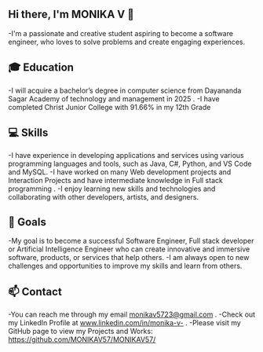 ## Hi there, I'm **MONIKA V** 👋
-I'm a passionate and creative student aspiring to become a software engineer, who loves to solve problems and create engaging experiences.

## 🎓 Education
-I will acquire a bachelor’s degree in computer science from Dayananda Sagar Academy of technology and management in 2025 .
-I have completed Christ Junior College with 91.66% in my 12th Grade

## 💻 Skills
-I have experience in developing applications and services using various programming languages and tools, such as Java, C#, Python, and VS Code and MySQL.
-I have worked on many Web development projects and Interaction Projects and have intermediate knowledge in Full stack  programming .
-I enjoy learning new skills and technologies and collaborating with other developers, artists, and designers.

## 🚀 Goals
-My goal is to become a successful Software Engineer, Full stack developer or Artificial Intelligence Engineer who can create innovative and immersive software, products, or services that help others.
-I am always open to new challenges and opportunities to improve my skills and learn from others.

## 📫 Contact
-You can reach me through my email monikav5723@gmail.com .
-Check out my LinkedIn Profile at www.linkedin.com/in/monika-v- .
-Please visit my GitHub page to view my Projects and Works: https://github.com/MONIKAV57/MONIKAV57/
